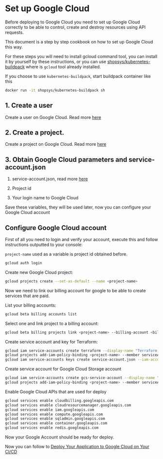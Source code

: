 # Set up Google Cloud

Before deploying to Google Cloud you need to set up Google Cloud correctly to be able to control, create and destroy resources using API requests.

This document is a step by step cookbook on how to set up Google Cloud this way.

For these steps you will need to install gcloud command tool, you can install it by yourself by these instructions, or you can use [shopsys/kubernetes-buildpack](https://github.com/shopsys/kubernetes-buildpack/) where is `gcloud` tool already installed.

If you choose to use `kubernetes-buildpack`, start buildpack container like this

```sh
docker run -it shopsys/kubernetes-buildpack sh
```

## 1. Create a user
Create a user on Google Cloud. Read more [here](https://console.cloud.google.com/getting-started)

## 2. Create a project.
Create a project on Google Cloud. Read more [here](https://cloud.google.com/resource-manager/docs/creating-managing-projects)

## 3. Obtain Google Cloud parameters and service-account.json

1. service-account.json, read more [here](https://cloud.google.com/iam/docs/creating-managing-service-account-keys)

1. Project id

1. Your login name to Google Cloud

Save these variables, they will be used later, now you can configure your Google Cloud account

## Configure Google Cloud account

First of all you need to login and verify your account, execute this and follow instructions outputted to your console:

`project-name` used as a variable is project id obtained before.

```sh
gcloud auth login
```

Create new Google Cloud project:
```sh
gcloud projects create --set-as-default --name <project-name>
```

Now we need to link our billing account for google to be able to create services that are paid.

List your billing accounts:
```sh
gcloud beta billing accounts list
```

Select one and link project to a billing account:
```sh
gcloud beta billing projects link <project-name> --billing-account <billing-account-id>
```

Create service account and key for Terraform:
```sh
gcloud iam service-accounts create terraform --display-name "Terraform admin account"
gcloud projects add-iam-policy-binding <project-name> --member serviceAccount:terraform@<project-name>.iam.gserviceaccount.com --role roles/owner
gcloud iam service-accounts keys create service-account.json --iam-account terraform@<project-name>.iam.gserviceaccount.com
```

Create service account for Google Cloud Storage account
```sh
gcloud iam service-accounts create gcs-service-account --display-name "GCS admin account"
gcloud projects add-iam-policy-binding <project-name> --member serviceAccount:gcs-service-account@<project-name>.iam.gserviceaccount.com --role roles/storage.admin
```

Enable Google Cloud APIs that are used for deploy
```sh
gcloud services enable cloudbilling.googleapis.com
gcloud services enable cloudresourcemanager.googleapis.com
gcloud services enable iam.googleapis.com
gcloud services enable compute.googleapis.com
gcloud services enable sqladmin.googleapis.com
gcloud services enable container.googleapis.com
gcloud services enable redis.googleapis.com
```

Now your Google Account should be ready for deploy.

Now you can follow to [Deploy Your Application to Google Cloud on Your CI/CD](./deploy-your-application-to-google-cloud-on-your-ci-cd.md)
